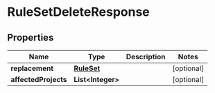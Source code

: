 
# RuleSetDeleteResponse

## Properties
Name | Type | Description | Notes
------------ | ------------- | ------------- | -------------
**replacement** | [**RuleSet**](RuleSet.md) |  |  [optional]
**affectedProjects** | **List&lt;Integer&gt;** |  |  [optional]



